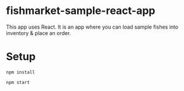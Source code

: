 # fishmarket-sample-react-app

This app uses React. It is an app where you can load sample fishes into inventory & place an order. 

# Setup

```npm install```

```npm start```
